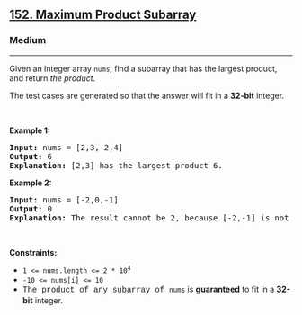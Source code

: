 <h2><a href="https://leetcode.com/problems/maximum-product-subarray/">152. Maximum Product Subarray</a></h2><h3>Medium</h3><hr><div><p>Given an integer array <code>nums</code>, find a <span data-keyword="subarray-nonempty">subarray</span> that has the largest product, and return <em>the product</em>.</p>

<p>The test cases are generated so that the answer will fit in a <strong>32-bit</strong> integer.</p>

<p>&nbsp;</p>
<p><strong class="example">Example 1:</strong></p>

<pre><strong>Input:</strong> nums = [2,3,-2,4]
<strong>Output:</strong> 6
<strong>Explanation:</strong> [2,3] has the largest product 6.
</pre>

<p><strong class="example">Example 2:</strong></p>

<pre><strong>Input:</strong> nums = [-2,0,-1]
<strong>Output:</strong> 0
<strong>Explanation:</strong> The result cannot be 2, because [-2,-1] is not a subarray.
</pre>

<p>&nbsp;</p>
<p><strong>Constraints:</strong></p>

<ul>
	<li><code>1 &lt;= nums.length &lt;= 2 * 10<sup>4</sup></code></li>
	<li><code>-10 &lt;= nums[i] &lt;= 10</code></li>
	<li><transblock style="line-height: 20.8px; font-size: 1em; font-family: SFMono-Regular, Consolas, &quot;Liberation Mono&quot;, Menlo, Courier, monospace;">The product of any</transblock><transblock style="line-height: 20.8px; font-size: 1em; font-family: SFMono-Regular, Consolas, &quot;Liberation Mono&quot;, Menlo, Courier, monospace;"><transblock style="line-height: 20.8px; font-size: 1em; font-family: SFMono-Regular, Consolas, &quot;Liberation Mono&quot;, Menlo, Courier, monospace;"> subarray</transblock><transblock style="line-height: 20.8px; font-size: 1em; font-family: SFMono-Regular, Consolas, &quot;Liberation Mono&quot;, Menlo, Courier, monospace;"><transblock style="line-height: 20.8px; font-size: 1em; font-family: SFMono-Regular, Consolas, &quot;Liberation Mono&quot;, Menlo, Courier, monospace;"><transblock style="line-height: 20.8px; font-size: 1em; font-family: SFMono-Regular, Consolas, &quot;Liberation Mono&quot;, Menlo, Courier, monospace;"> <transover style="line-height: 20.8px; font-size: 1em; font-family: SFMono-Regular, Consolas, &quot;Liberation Mono&quot;, Menlo, Courier, monospace;">of</transover></transblock><transblock style="line-height: 20.8px; font-size: 1em; font-family: SFMono-Regular, Consolas, &quot;Liberation Mono&quot;, Menlo, Courier, monospace;"></transblock></transblock><transblock style="line-height: 20.8px; font-size: 1em; font-family: SFMono-Regular, Consolas, &quot;Liberation Mono&quot;, Menlo, Courier, monospace;"> </transblock></transblock></transblock><code>nums</code> is <strong>guaranteed</strong> to fit in a <strong>32-bit</strong> integer.</li>
</ul>
</div>